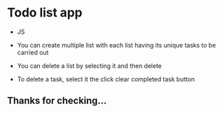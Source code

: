 # Todo list app
 - JS
   
 - You can create multiple list with each list having its unique tasks to be carried out
 - You can delete a list by selecting it and then delete
 - To delete a task, select it the click clear completed task button

## Thanks for checking...
